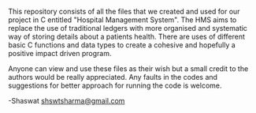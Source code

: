 This repository consists of all the files that we created and used for our project in C entitled "Hospital Management System".
The HMS aims to replace the use of traditional ledgers with more organised and systematic way of storing details about a patients health.
There are uses of different basic C functions and data types to create a cohesive and hopefully a positive impact driven program.

Anyone can view and use these files as their wish but a small credit to the authors would be really appreciated.
Any faults in the codes and suggestions for better approach for running the code is welcome.

-Shaswat
shswtsharma@gmail.com
